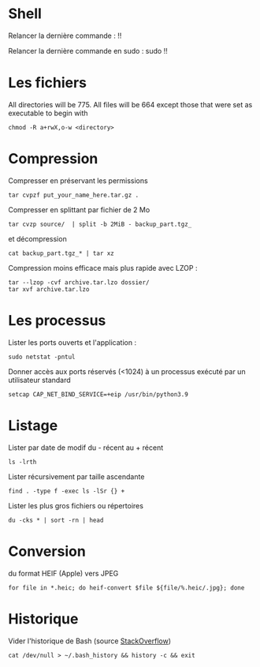 <!-- title: Des commandes Linux -->

# Shell

Relancer la dernière commande : !!

Relancer la dernière commande en sudo : sudo !!

# Les fichiers

All directories will be 775. All files will be 664 except those that were set as executable to begin with

    chmod -R a+rwX,o-w <directory>

# Compression

Compresser en préservant les permissions

    tar cvpzf put_your_name_here.tar.gz .

Compresser en splittant par fichier de 2 Mo

    tar cvzp source/  | split -b 2MiB - backup_part.tgz_

et décompression

    cat backup_part.tgz_* | tar xz

Compression moins efficace mais plus rapide avec LZOP :

    tar --lzop -cvf archive.tar.lzo dossier/
    tar xvf archive.tar.lzo

# Les processus
  
Lister les ports ouverts et l'application :    

    sudo netstat -pntul


Donner accès aux ports réservés (<1024) à un processus exécuté par un utilisateur standard

    setcap CAP_NET_BIND_SERVICE=+eip /usr/bin/python3.9

# Listage

Lister par date de modif du - récent au + récent

    ls -lrth

Lister récursivement par taille ascendante

    find . -type f -exec ls -lSr {} +
    
Lister les plus gros fichiers ou répertoires 

    du -cks * | sort -rn | head

# Conversion 

du format HEIF (Apple) vers JPEG

    for file in *.heic; do heif-convert $file ${file/%.heic/.jpg}; done

# Historique

Vider l'historique de Bash (source [StackOverflow](https://askubuntu.com/questions/191999/how-to-clear-bash-history-completely)) 

    cat /dev/null > ~/.bash_history && history -c && exit

